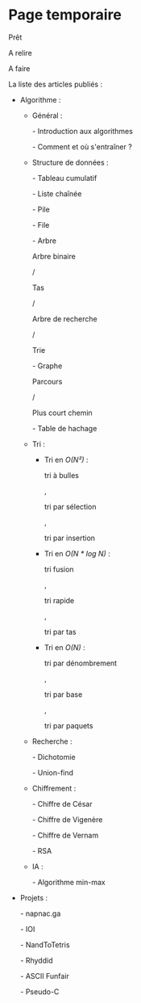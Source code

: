 Page temporaire
===============

<p class="pret"><span>Prêt<br></span></p>
<p class="relire"><span>A relire<br></span></p>
<p class="faire"><span>A faire<br></span></p>

La liste des articles publiés :

- Algorithme :

    - Général :

         <p class="faire"><span>- Introduction aux algorithmes<br></span></p>
         <p class="faire"><span>- Comment et où s'entraîner ?<br></span></p>

    - Structure de données :

         <p class="pret"><span>- Tableau cumulatif<br></span></p>
         <p class="pret"><span>- Liste chaînée<br></span></p>
         <p class="pret"><span>- Pile<br></span></p>
         <p class="pret"><span>- File<br></span></p>
         <p class="pret"><span>- Arbre</span></p> <p class="faire"><span>Arbre binaire</span></p> / <p class="faire"><span>Tas</span></p> / <p class="faire"><span>Arbre de recherche</span></p> / <p class="faire"><span>Trie<br></span></p>
         <p class="pret"><span>- Graphe</span></p> <p class="pret"><span>Parcours</span></p> / <p class="faire"><span>Plus court chemin<br></span></p>
         <p class="faire"><span>- Table de hachage <br></span></p>

    - Tri :

         - Tri en *O(N²)* : <p class="pret"><span>tri à bulles</span></p>, <p class="pret"><span>tri par sélection</span></p>, <p class="pret"><span>tri par insertion<br></span></p>
         - Tri en *O(N \* log N)* : <p class="pret"><span>tri fusion</span></p>, <p class="pret"><span>tri rapide</span></p>, <p class="relire"><span>tri par tas<br></span></p>
         - Tri en *O(N)* : <p class="pret"><span>tri par dénombrement</span></p>, <p class="faire"><span>tri par base</span></p>, <p class="faire"><span>tri par paquets<br></span></p>

    - Recherche :

         <p class="pret"><span>- Dichotomie<br></span></p>
         <p class="faire"><span>- Union-find<br></span></p>

    - Chiffrement :

         <p class="pret"><span>- Chiffre de César<br></span></p>
         <p class="pret"><span>- Chiffre de Vigenère<br></span></p>
         <p class="pret"><span>- Chiffre de Vernam<br></span></p>
         <p class="faire"><span>- RSA<br></span></p>

    - IA :

         <p class="faire"><span>- Algorithme min-max<br></span></p>

- Projets :

   <p class="pret"><span>- napnac.ga<br></span></p>
   <p class="pret"><span>- IOI<br></span></p>
   <p class="pret"><span>- NandToTetris<br></span></p>
   <p class="pret"><span>- Rhyddid<br></span></p>
   <p class="pret"><span>- ASCII Funfair<br></span></p>
   <p class="pret"><span>- Pseudo-C<br></span></p>

